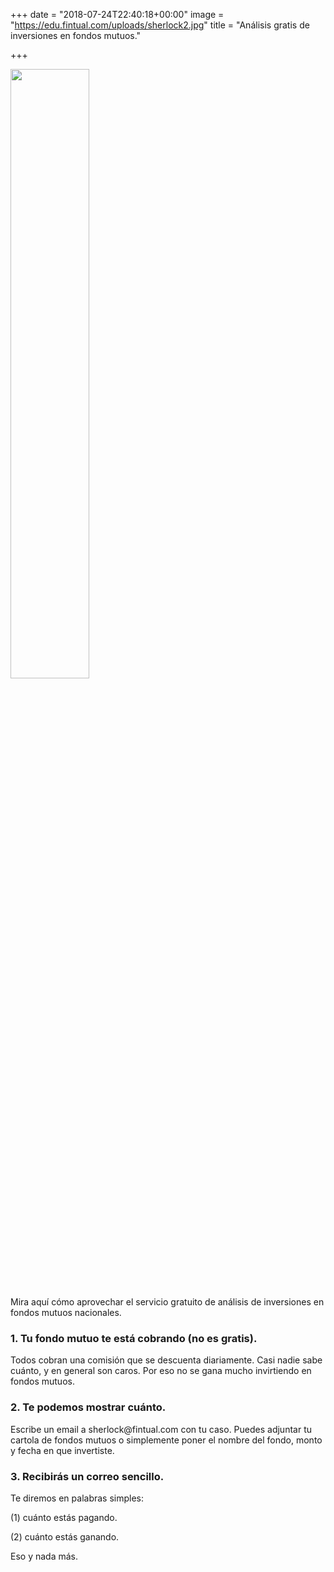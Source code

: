 +++
date = "2018-07-24T22:40:18+00:00"
image = "https://edu.fintual.com/uploads/sherlock2.jpg"
title = "Análisis gratis de inversiones en fondos mutuos."

+++
<div class="text-center">
<img src="/uploads/sherlock2.jpg" style="width:50%;height: auto;"/>
</div>

<p>Mira aquí cómo aprovechar el servicio gratuito de análisis de inversiones en fondos mutuos nacionales.</p>

<h3>1. Tu fondo mutuo te está cobrando (no es gratis).</h3> 

<p> Todos cobran una comisión que se descuenta diariamente. Casi nadie sabe cuánto, y en general son caros. Por eso no se gana mucho invirtiendo en fondos mutuos. </p> 

<h3>2. Te podemos mostrar cuánto.</h3> <p> Escribe un email a sherlock@fintual.com con tu caso. Puedes adjuntar tu cartola de fondos mutuos o simplemente poner el nombre del fondo, monto y fecha en que invertiste. </p> 

<h3>3. Recibirás un correo sencillo.</h3> <p>Te diremos en palabras simples:</p>

\(1) cuánto estás pagando.

\(2) cuánto estás ganando.

Eso y nada más. 